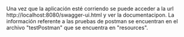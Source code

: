 Una vez que la aplicación esté corriendo se puede acceder a la url http://localhost:8080/swagger-ui.html y ver la documentacipon. 
La información referente a las pruebas de postman se encuentran en el archivo "testPostman" que se encuentra en "resources".
